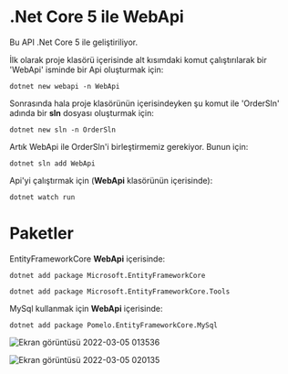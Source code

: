 # .Net Core 5 ile WebApi

Bu API .Net Core 5 ile geliştiriliyor.

İlk olarak proje klasörü içerisinde alt kısımdaki komut çalıştırılarak bir 'WebApi' isminde bir Api oluşturmak için:

    dotnet new webapi -n WebApi 

Sonrasında hala proje klasörünün içerisindeyken şu komut ile 'OrderSln' adında bir **sln** dosyası oluşturmak için:

    dotnet new sln -n OrderSln

Artık WebApi ile OrderSln'i birleştirmemiz gerekiyor. Bunun için:

    dotnet sln add WebApi 

Api'yi çalıştırmak için (**WebApi** klasörünün içerisinde):

    dotnet watch run

# Paketler

EntityFrameworkCore **WebApi** içerisinde:

    dotnet add package Microsoft.EntityFrameworkCore 

    dotnet add package Microsoft.EntityFrameworkCore.Tools 

MySql kullanmak için **WebApi** içerisinde:

    dotnet add package Pomelo.EntityFrameworkCore.MySql 
![Ekran görüntüsü 2022-03-05 013536](https://user-images.githubusercontent.com/97520268/156851310-17949cd7-2686-4899-883f-c59491cd1a22.png)


![Ekran görüntüsü 2022-03-05 020135](https://user-images.githubusercontent.com/97520268/156853711-ccc97fb4-eb68-4541-aebe-74d619c7b8fd.png)


